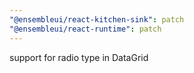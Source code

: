 ```yaml
---
"@ensembleui/react-kitchen-sink": patch
"@ensembleui/react-runtime": patch
---
```


support for radio type in DataGrid
